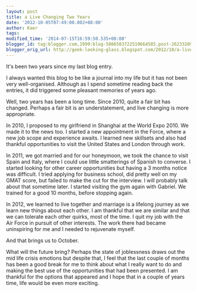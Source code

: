 ```yaml
---
layout: post
title: a Live Changing Two Years
date: '2012-10-05T07:49:00.002+08:00'
author: Kaer
tags: 
modified_time: '2014-07-15T16:59:50.535+08:00'
blogger_id: tag:blogger.com,1999:blog-5086583722519664585.post-2623320937286083379
blogger_orig_url: http://geek-looking-glass.blogspot.com/2012/10/a-live-changing-two-years.html
---
```


It's been two years since 
my last blog entry. 

I always wanted this blog to be like a journal into my life but it has not 
been very well-organised. 
Although as I spend sometime reading back the entries, it did triggered some 
pleasant memories of years ago. 

Well, two years has been a long time. Since 2010, quite a fair bit has 
changed. Perhaps a fair bit is an understatement, and live changing is more 
appropriate. 

In 2010, I proposed to my girlfriend in Shanghai at the World Expo 2010. We 
made it to the news too. I started a new appointment in the Force, where a new 
job scope and experience awaits. I learned new skillsets and also had thankful 
opportunities to visit the United States and London through work. 

In 2011, we got married and for our honeymoon, we took the chance to visit 
Spain and Italy, where I could use little smatterings of Spanish to converse. 
I started looking for other career opportunities but having a 3 months notice 
was difficult. I tried applying for business school, did pretty well on my 
GMAT score, but failed to make the cut for the interview. I will probably talk 
about that sometime later. I started visiting the gym again with Gabriel. We 
trained for a good 10 months, before stopping again. 

In 2012, we learned to live together and marriage is a lifelong journey as we 
learn new things about each other. I am thankful that we are similar and that 
we can tolerate each other quirks, most of the time. I quit my job with the 
Air Force in pursuit of other interests. The work there had became uninspiring 
for me and I needed to rejuvenate myself. 

And that brings us to October. 

What will the future bring? Perhaps the state of joblessness draws out the mid 
life crisis emotions but despite that, I feel that the last couple of months 
has been a good break for me to think about what I really want to do and 
making the best use of the opportunities that had been presented. I am 
thankful for the options that appeared and I hope that in a couple of years 
time, life would be even more exciting. 
